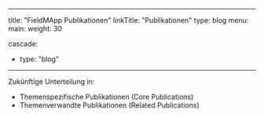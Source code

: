 
---
title: "FieldMApp Publikationen"
linkTitle: "Publikationen"
type: blog
menu:
  main:
    weight: 30
    
cascade:
- type: "blog"
---

Zukünftige Unterteilung in:
- Themenspezifische Publikationen (Core Publications)
- Themenverwandte Publikationen (Related Publications)
